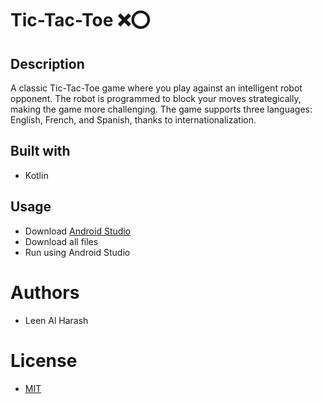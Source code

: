 # Tic-Tac-Toe ❌⭕

## Description
A classic Tic-Tac-Toe game where you play against an intelligent robot opponent. The robot is programmed to block your moves strategically, making the game more challenging. The game supports three languages: English, French, and Spanish, thanks to internationalization.

## Built with
- Kotlin

## Usage
- Download [Android Studio](https://developer.android.com/studio?gad_source=1&gbraid=0AAAAAC-IOZms4TNrxIDUXlRJlhMyFap3o&gclid=Cj0KCQjw2ZfABhDBARIsAHFTxGwDRpgqpfi3zLxaEUA3NT_0LZrHt9Byk_E4SdLY222IHdJSpgLvWy0aAjrdEALw_wcB&gclsrc=aw.ds&hl=fr)
- Download all files
- Run using Android Studio
  
# Authors
- Leen Al Harash

# License
- [MIT](https://choosealicense.com/licenses/mit/)
